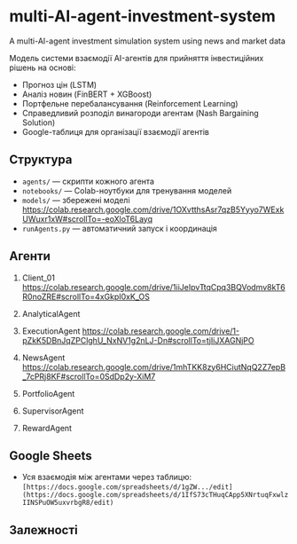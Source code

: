 # multi-AI-agent-investment-system
A multi-AI-agent investment simulation system using news and market data

Модель системи взаємодії AI-агентів для прийняття інвестиційних рішень на основі:
- Прогноз цін (LSTM)
- Аналіз новин (FinBERT + XGBoost)
- Портфельне перебалансування (Reinforcement Learning)
- Справедливий розподіл винагороди агентам (Nash Bargaining Solution)
- Google-таблиця для організації взаємодії агентів

## Структура
- `agents/` — скрипти кожного агента
- `notebooks/` — Colab-ноутбуки для тренування моделей
- `models/` — збережені моделі
  https://colab.research.google.com/drive/1OXvtthsAsr7qzB5Yyyo7WExkUWuxr1xW#scrollTo=-eoXloT6Layq
- `runAgents.py` — автоматичний запуск і координація

## Агенти
1. Client_01
https://colab.research.google.com/drive/1iiJeIpvTtqCpq3BQVodmv8kT6R0noZRE#scrollTo=4xGkpI0xK_OS
3. AnalyticalAgent
4. ExecutionAgent
https://colab.research.google.com/drive/1-pZkK5DBnJqZPClghU_NxNV1g2nLJ-Dn#scrollTo=tjIiJXAGNjPO
5. NewsAgent
https://colab.research.google.com/drive/1mhTKK8zy6HCiutNqQ2Z7epB_7cPRj8KF#scrollTo=0SdDp2y-XiM7

7. PortfolioAgent

8. SupervisorAgent

9. RewardAgent


## Google Sheets
- Уся взаємодія між агентами через таблицю:
  `[https://docs.google.com/spreadsheets/d/1gZW.../edit](https://docs.google.com/spreadsheets/d/1IfS73cTHuqCApp5XNrtuqFxwlzIINSPuOW5uxvrbgR8/edit)`

## Залежності
